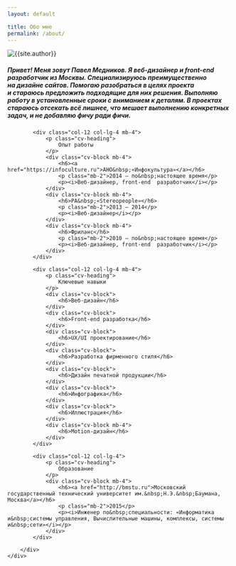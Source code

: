 ```yaml
---
layout: default

title: Обо мне
permalink: /about/
---
```



<section class="about">
  <div class="container-fluid">
    <div class="row justify-content-lg-center">
      <div class="col-12 col-md-3 col-lg-2">
      	<img src="{{site.baseurl}}/img/home/pashu.jpg" class="ava"	alt="{{site.author}}">
      </div>
      <div class="col-12 col-md-9 col-lg-7"> 
        <h5 class="subheading">Привет! Меня зовут Павел Медников. Я&nbsp;веб-дизайнер и&nbsp;front-end разработчик из&nbsp;Москвы. Специализируюсь преимущественно на&nbsp;дизайне сайтов. Помогаю разобраться в&nbsp;целях проекта и&nbsp;стараюсь предложить подходящие для них решения. Выполняю работу в&nbsp;установленные сроки с&nbsp;вниманием к&nbsp;деталям. В&nbsp;проектах стараюсь отсекать всё&nbsp;лишнее, что&nbsp;мешает выполнению конкретных задач, и&nbsp;не&nbsp;добавляю фичу ради фичи.</h5>
      </div>
    </div>
  </div>
</section>

<section class="cv">
	<div class="container-fluid">
		<div class="row justify-content-lg-center">

			<div class="col-12 col-lg-4 mb-4">
				<p class="cv-heading">
					Опыт работы
				</p>
				<div class="cv-block mb-4">
					<h6><a href="https://infoculture.ru">АНО&nbsp;«Инфокультура»</a></h6>
					<p class="mb-2">2014 — по&nbsp;настоящее время</p>
					<p><i>Веб-дизайнер, front-end  разработчик</i></p>
				</div>
				<div class="cv-block mb-4">
					<h6>РА&nbsp;«Stereopeople»</h6>
					<p class="mb-2">2013 — 2014</p>
					<p><i>Веб-дизайнер</i></p>
				</div>
				<div class="cv-block mb-4">
					<h6>Фриланс</h6>
					<p class="mb-2">2010 — по&nbsp;настоящее время</p>
					<p><i>Веб-дизайнер, front-end  разработчик</i></p>
				</div>
			</div>

			<div class="col-12 col-lg-4 mb-4">
				<p class="cv-heading">
					Ключевые навыки
				</p>
				<div class="cv-block">
					<h6>Веб-дизайн</h6>
				</div>
				<div class="cv-block">
					<h6>Front-end разработка</h6>
				</div>
				<div class="cv-block">
					<h6>UX/UI проектирование</h6>
				</div>
				<div class="cv-block">
					<h6>Разработка фирменного стиля</h6>
				</div>
				<div class="cv-block">
					<h6>Дизайн печатной продукции</h6>
				</div>
				<div class="cv-block">
					<h6>Инфографика</h6>
				</div>
				<div class="cv-block">
					<h6>Иллюстрация</h6>
				</div>
				<div class="cv-block mb-4">
					<h6>Motion-дизайн</h6>
				</div>
			</div>

			<div class="col-12 col-lg-4">
				<p class="cv-heading">
					Образование
				</p>
				<div class="cv-block mb-4">
					<h6><a href="http://bmstu.ru">Московский государственный технический университет им.&nbsp;Н.Э.&nbsp;Баумана, Москва</a></h6>
					<p class="mb-2">2015</p>
					<p><i>Инженер по&nbsp;специальности: «Информатика и&nbsp;системы управления, Вычислительные машины, комплексы, системы и&nbsp;сети»</i></p>
				</div>
			</div>

		</div>
	</div>
</section>



